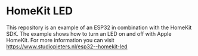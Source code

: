 # HomeKit LED

This repository is an example of an ESP32 in combination with the HomeKit SDK. The example shows how to turn an LED on and off with Apple HomeKit. For more information you can visit https://www.studiopieters.nl/esp32--homekit-led
